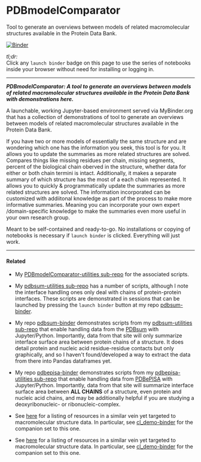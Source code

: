 # PDBmodelComparator
Tool to generate an overviews between models of related macromolecular structures available in the Protein Data Bank.

[![Binder](https://mybinder.org/badge_logo.svg)](https://mybinder.org/v2/gh/fomightez/PDBmodelComparator/main?urlpath=%2Flab%2Ftree%2Findex.ipynb)


*tl;dr:*  
Click any `launch binder` badge on this page to use the series of notebooks inside your browser without need for installing or logging in.

------


***PDBmodelComparator:  A tool to generate an overviews between models of related macromolecular structures available in the Protein Data Bank with demonstrations here.***

A launchable, working Jupyter-based environment served via MyBinder.org that has a collection of demonstrations of tool to generate an overviews between models of related macromolecular structures available in the Protein Data Bank.

If you have two or more models of essentially the same structure and are wondering which one has the information you seek, this tool is for you. It allows you to update the summaries as more related structures are solved.
Compares things like missing residues per chain, missing segments, percent of the biological chain oberved in the structure, whether data for either or both chain termini is intact. Additionally, it makes a separate summary of which structure has the most of a each chain represented.
It allows you to quickly & programmatically update the summaries as more related structures are solved.
The information incorporated can be customized with addiitonal knowledge as part of the process to make more informative summaries. Meaning you can incorporate your own expert /domain-specific knowledge to make the summaries even more useful in your own research group.

Meant to be self-contained and ready-to-go. No installations or copying of notebooks is necessary if `launch binder` is clicked. Everything will just work. 

-----

#### Related

- My [PDBmodelComparator-utilities sub-repo](https://github.com/fomightez/structurework/tree/master/PDBmodelComparator-utilities) for the associated scripts.

- My [pdbsum-utilities sub-repo](https://github.com/fomightez/structurework/tree/master/pdbsum-utilities) has a number of scripts, although I note the interface handling ones only deal with chains of protein-protein interfaces. These scripts are demonstrated in sessions that can be launched by pressing the `launch binder` button at my repo [pdbsum-binder](https://github.com/fomightez/pdbsum-binder).

- My repo [pdbsum-binder](https://github.com/fomightez/pdbsum-binder) demonstrates scripts from my [pdbsum-utilities sub-repo](https://github.com/fomightez/structurework/tree/master/pdbsum-utilities) that enable handling data from the [PDBsum](http://www.ebi.ac.uk/thornton-srv/databases/cgi-bin/pdbsum/GetPage.pl?pdbcode=index.html) with Jupyter/Python. Importantly, data from that site will only summarize interface surface area between protein chains of a structure. It does detail protein and nucleic acid residue-residue contacts but only graphically, and so I haven't found/developed a way to extract the data from there into Pandas dataframes yet.

- My repo [pdbepisa-binder](https://github.com/fomightez/pdbepisa-binder) demonstrates scripts from my [pdbepisa-utilities sub-repo](https://github.com/fomightez/structurework/tree/master/pdbepisa-utilities) that enable handling data from [PDBePISA](https://www.ebi.ac.uk/pdbe/pisa/) with Jupyter/Python. Importantly, data from that site will summarize interface surface area between **ALL CHAINS** of a structure, even protein and nucleic acid chains, and may be additionally helpful if you are studying a deoxyribonucleic- or ribonucleic-complex.

- See [here](https://github.com/fomightez/structurework#related-binderized-utilities) for a listing of resources in a similar vein yet targeted to macromolecular structure data. In particular, see [cl_demo-binder](https://github.com/fomightez/cl_demo-binder) for the companion set to this one.

- See [here](https://github.com/fomightez/structurework#related-binderized-utilities) for a listing of resources in a similar vein yet targeted to macromolecular structure data. In particular, see [cl_demo-binder](https://github.com/fomightez/cl_demo-binder) for the companion set to this one.